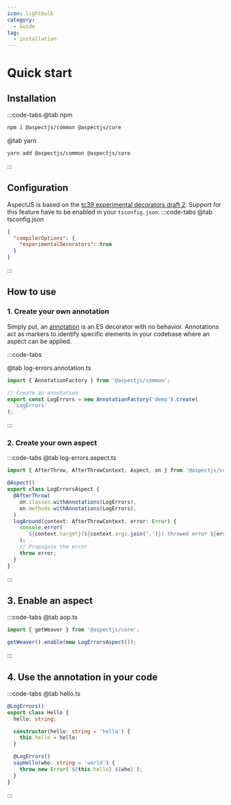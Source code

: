 ```yaml
---
icon: lightbulb
category:
  - Guide
tag:
  - installation
---
```


# Quick start

## <i class="fa fa-download"></i> Installation

:::code-tabs
@tab npm

```bash
npm i @aspectjs/common @aspectjs/core
```

@tab yarn

```bash
yarn add @aspectjs/common @aspectjs/core
```

:::

## <i class="fa fa-cog"></i> Configuration

AspectJS is based on the [tc39 experimental decorators draft 2](https://github.com/tc39/proposal-decorators). Support for this feature have to be enabled in your `tsconfig.json`:
:::code-tabs
@tab tsconfig.json

```json
{
  "compilerOptions": {
    "experimentalDecorators": true
  }
}
```

:::

## <i class="fa fa-question"></i> How to use

### <i class="fa fa-at"></i> 1. Create your own annotation

Simply put, an [annotation](./005.core-concepts/010.annotations.md) is an ES decorator with no behavior. Annotations act as markers to identify specific elements in your codebase where an aspect can be applied.

:::code-tabs

@tab log-errors.annotation.ts

```ts
import { AnnotationFactory } from '@aspectjs/common';

// Create an annotation
export const LogErrors = new AnnotationFactory('demo').create(
  'LogErrors'
);
```

:::

### <i class="fa fa-layer-group"></i> 2. Create your own aspect

:::code-tabs
@tab log-errors.aspect.ts

```ts
import { AfterThrow, AfterThrowContext, Aspect, on } from '@aspectjs/core';

@Aspect()
export class LogErrorsAspect {
  @AfterThrow(
    on.classes.withAnnotations(LogErrors),
    on.methods.withAnnotations(LogErrors),
  )
  logAround(context: AfterThrowContext, error: Error) {
    console.error(
      `${context.target}(${context.args.join(',')}) throwed error ${error}`,
    );
    // Propagate the error
    throw error;
  }
}
```

:::

## <i class="fa fa-gears"></i> 3. Enable an aspect

:::code-tabs
@tab aop.ts

```ts
import { getWeaver } from '@aspectjs/core';

getWeaver().enable(new LogErrorsAspect());
```

:::

## <i class="fa fa-check"></i> 4. Use the annotation in your code

:::code-tabs
@tab hello.ts

```ts
@LogErrors()
export class Hello {
  hello: string;

  constructor(hello: string = 'hello') {
    this.hello = hello;
  }

  @LogErrors()
  sayHello(who: string = 'world') {
    throw new Error(`${this.hello} ${who}`);
  }
}
```

:::
